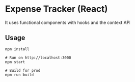 # Expense Tracker (React)

It uses functional components with hooks and the context API

## Usage
```
npm install

# Run on http://localhost:3000
npm start

# Build for prod
npm run build
```

